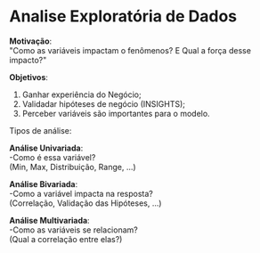 # Analise Exploratória de Dados

**Motivação**:<br>
"Como as variáveis impactam o fenômenos? E Qual a força desse impacto?"

**Objetivos**:
1. Ganhar experiência do Negócio;
2. Validadar hipóteses de negócio (INSIGHTS);
3. Perceber variáveis são importantes para o modelo.

Tipos de análise:

**Análise Univariada**:<br>
-Como é essa variável?<br>
(Min, Max, Distribuição, Range, ...)

**Análise Bivariada**:<br>
-Como a variável impacta na resposta?<br>
(Correlação, Validação das Hipóteses, ...)

**Análise Multivariada**:<br>
-Como as variáveis se relacionam?<br>
(Qual a correlação entre elas?)
